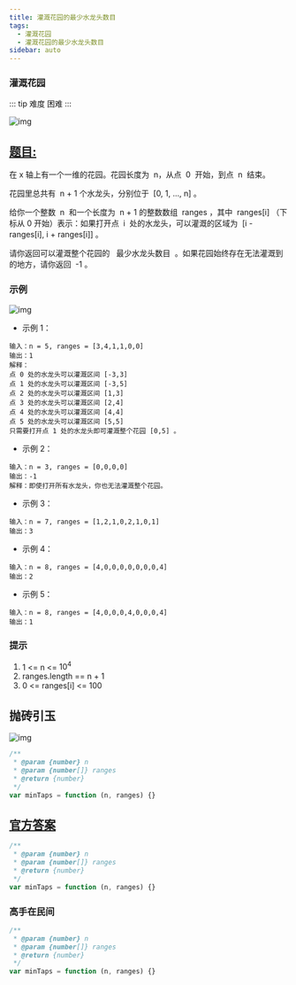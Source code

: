 ```yaml
---
title: 灌溉花园的最少水龙头数目
tags:
  - 灌溉花园
  - 灌溉花园的最少水龙头数目
sidebar: auto
---
```


### 灌溉花园

::: tip 难度
困难
:::

![img](http://qiniu.gaowenju.com/leecode/banner/more-004.jpg)

## [题目:](https://leetcode-cn.com/problems/minimum-number-of-taps-to-open-to-water-a-garden/)

在 x 轴上有一个一维的花园。花园长度为  n，从点  0  开始，到点  n  结束。

花园里总共有  n + 1 个水龙头，分别位于  [0, 1, ..., n] 。

给你一个整数  n  和一个长度为  n + 1 的整数数组  ranges ，其中  ranges[i] （下标从 0 开始）表示：如果打开点  i  处的水龙头，可以灌溉的区域为  [i -  ranges[i], i + ranges[i]] 。

请你返回可以灌溉整个花园的   最少水龙头数目  。如果花园始终存在无法灌溉到的地方，请你返回  -1 。

### 示例

![img](http://qiniu.gaowenju.com/leecode/other/more-004-q.jpg)

- 示例 1：

```
输入：n = 5, ranges = [3,4,1,1,0,0]
输出：1
解释：
点 0 处的水龙头可以灌溉区间 [-3,3]
点 1 处的水龙头可以灌溉区间 [-3,5]
点 2 处的水龙头可以灌溉区间 [1,3]
点 3 处的水龙头可以灌溉区间 [2,4]
点 4 处的水龙头可以灌溉区间 [4,4]
点 5 处的水龙头可以灌溉区间 [5,5]
只需要打开点 1 处的水龙头即可灌溉整个花园 [0,5] 。
```

- 示例 2：

```
输入：n = 3, ranges = [0,0,0,0]
输出：-1
解释：即使打开所有水龙头，你也无法灌溉整个花园。
```

- 示例 3：

```
输入：n = 7, ranges = [1,2,1,0,2,1,0,1]
输出：3
```

- 示例 4：

```
输入：n = 8, ranges = [4,0,0,0,0,0,0,0,4]
输出：2
```

- 示例 5：

```
输入：n = 8, ranges = [4,0,0,0,4,0,0,0,4]
输出：1
```

### 提示

1. 1 <= n <= $10^4$
2. ranges.length == n + 1
3. 0 <= ranges[i] <= 100

## 抛砖引玉

![img](http://qiniu.gaowenju.com/leecode/more-004.png)

```javascript
/**
 * @param {number} n
 * @param {number[]} ranges
 * @return {number}
 */
var minTaps = function (n, ranges) {}
```

## [官方答案](https://leetcode-cn.com/problems/minimum-number-of-taps-to-open-to-water-a-garden/solution/guan-gai-hua-yuan-de-zui-shao-shui-long-tou-shu-3/)

```javascript
/**
 * @param {number} n
 * @param {number[]} ranges
 * @return {number}
 */
var minTaps = function (n, ranges) {}
```

### 高手在民间

```javascript
/**
 * @param {number} n
 * @param {number[]} ranges
 * @return {number}
 */
var minTaps = function (n, ranges) {}
```
